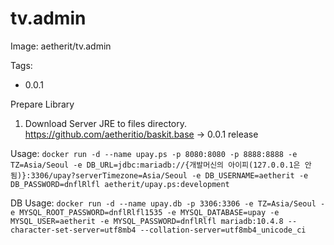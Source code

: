 # tv.admin
 
Image: aetherit/tv.admin

Tags:
- 0.0.1

Prepare Library
1. Download Server JRE to files directory.
    https://github.com/aetheritio/baskit.base -> 0.0.1 release
   
    

Usage:
`docker run -d --name upay.ps
  -p 8080:8080
  -p 8888:8888
  -e TZ=Asia/Seoul
  -e DB_URL=jdbc:mariadb://{개발머신의 아이피(127.0.0.1은 안됨)}:3306/upay?serverTimezone=Asia/Seoul
  -e DB_USERNAME=aetherit
  -e DB_PASSWORD=dnflRlfl
  aetherit/upay.ps:development`
  
DB Usage:
`docker run -d --name upay.db
 -p 3306:3306
 -e TZ=Asia/Seoul
 -e MYSQL_ROOT_PASSWORD=dnflRlfl1535
 -e MYSQL_DATABASE=upay
 -e MYSQL_USER=aetherit
 -e MYSQL_PASSWORD=dnflRlfl
 mariadb:10.4.8
 --character-set-server=utf8mb4
 --collation-server=utf8mb4_unicode_ci`
 